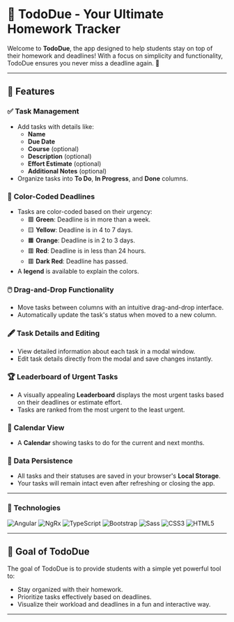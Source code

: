 # 📝 TodoDue - Your Ultimate Homework Tracker

Welcome to **TodoDue**, the app designed to help students stay on top of their homework and deadlines! With a focus on simplicity and functionality, TodoDue ensures you never miss a deadline again. 🎯

---

## 🚀 Features

### ✅ **Task Management**
- Add tasks with details like:
  - **Name**
  - **Due Date**
  - **Course** (optional)
  - **Description** (optional)
  - **Effort Estimate** (optional)
  - **Additional Notes** (optional)
- Organize tasks into **To Do**, **In Progress**, and **Done** columns.

### 🎨 **Color-Coded Deadlines**
- Tasks are color-coded based on their urgency:
  - 🟩 **Green**: Deadline is in more than a week.
  - 🟨 **Yellow**: Deadline is in 4 to 7 days.
  - 🟧 **Orange**: Deadline is in 2 to 3 days.
  - 🟥 **Red**: Deadline is in less than 24 hours.
  - 🟥 **Dark Red**: Deadline has passed.
- A **legend** is available to explain the colors.

### 🖱️ **Drag-and-Drop Functionality**
- Move tasks between columns with an intuitive drag-and-drop interface.
- Automatically update the task's status when moved to a new column.

### 🖋️ **Task Details and Editing**
- View detailed information about each task in a modal window.
- Edit task details directly from the modal and save changes instantly.

### 🏆 **Leaderboard of Urgent Tasks**
- A visually appealing **Leaderboard** displays the most urgent tasks based on their deadlines or estimate effort.
- Tasks are ranked from the most urgent to the least urgent.

### 📅 **Calendar View**
- A **Calendar** showing tasks to do for the current and next months.

### 💾 **Data Persistence**
- All tasks and their statuses are saved in your browser's **Local Storage**.
- Your tasks will remain intact even after refreshing or closing the app.

---

### 🔧 **Technologies**

![Angular](https://img.shields.io/badge/Angular-DD0031?style=for-the-badge&logo=angular&logoColor=white)
![NgRx](https://img.shields.io/badge/-NgRx-DD0031?style=for-the-badge&logo=redux&logoColor=white)
![TypeScript](https://img.shields.io/badge/TypeScript-3178C6?style=for-the-badge&logo=typescript&logoColor=white)
![Bootstrap](https://img.shields.io/badge/Bootstrap-7952B3?style=for-the-badge&logo=bootstrap&logoColor=white)
![Sass](https://img.shields.io/badge/Sass-CC6699?style=for-the-badge&logo=sass&logoColor=white)
![CSS3](https://img.shields.io/badge/CSS3-1572B6?style=for-the-badge&logo=css3&logoColor=white)
![HTML5](https://img.shields.io/badge/HTML5-E34F26?style=for-the-badge&logo=html5&logoColor=white)

---

## 🎯 Goal of TodoDue

The goal of TodoDue is to provide students with a simple yet powerful tool to:
- Stay organized with their homework.
- Prioritize tasks effectively based on deadlines.
- Visualize their workload and deadlines in a fun and interactive way.

---
